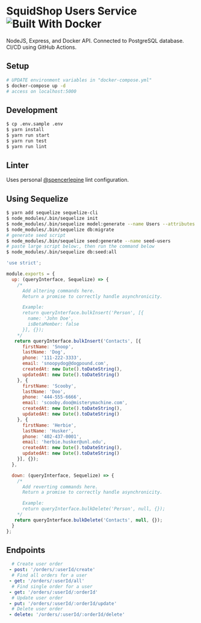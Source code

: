 # SquidShop Users Service ![Built With Docker](https://img.shields.io/badge/Built_With-Docker-informational?style=flat&logo=docker)

NodeJS, Express, and Docker API. Connected to PostgreSQL database. CI/CD using GitHub Actions.

## Setup
```sh
# UPDATE environment variables in "docker-compose.yml"
$ docker-compose up -d
# access on localhost:5000
```

## Development
```sh
$ cp .env.sample .env
$ yarn install
$ yarn run start
$ yarn run test
$ yarn run lint
```

## Linter
Uses personal [@spencerlepine](https://github.com/spencerlepine/lint-config) lint configuration.

## Using Sequelize
```sh
$ yarn add sequelize sequelize-cli
$ node_modules/.bin/sequelize init
$ node_modules/.bin/sequelize model:generate --name Users --attributes firstName:string,lastName:string,address:string,email:string
$ node_modules/.bin/sequelize db:migrate
# generate seed script
$ node_modules/.bin/sequelize seed:generate --name seed-users
# paste large script below:, then run the command below
$ node_modules/.bin/sequelize db:seed:all
```

```js
'use strict';

module.exports = {
  up: (queryInterface, Sequelize) => {
    /*
      Add altering commands here.
      Return a promise to correctly handle asynchronicity.

      Example:
      return queryInterface.bulkInsert('Person', [{
        name: 'John Doe',
        isBetaMember: false
      }], {});
    */
   return queryInterface.bulkInsert('Contacts', [{
      firstName: 'Snoop',
      lastName: 'Dog',
      phone: '111-222-3333',
      email: 'snoopydog@dogpound.com',
      createdAt: new Date().toDateString(),
      updatedAt: new Date().toDateString()
    }, {
      firstName: 'Scooby',
      lastName: 'Doo',
      phone: '444-555-6666',
      email: 'scooby.doo@misterymachine.com',
      createdAt: new Date().toDateString(),
      updatedAt: new Date().toDateString()
    }, {
      firstName: 'Herbie',
      lastName: 'Husker',
      phone: '402-437-0001',
      email: 'herbie.husker@unl.edu',
      createdAt: new Date().toDateString(),
      updatedAt: new Date().toDateString()
    }], {});
  },

  down: (queryInterface, Sequelize) => {
    /*
      Add reverting commands here.
      Return a promise to correctly handle asynchronicity.

      Example:
      return queryInterface.bulkDelete('Person', null, {});
    */
   return queryInterface.bulkDelete('Contacts', null, {});
  }
};
```

## Endpoints
```yml
  # Create user order
 - post: '/orders/:userId/create'
  # Find all orders for a user
 - get: '/orders/:userId/all'
  # Find single order for a user
 - get: '/orders/:userId/:orderId'
  # Update user order
 - put: '/orders/:userId/:orderId/update'
  # Delete user order
 - delete: '/orders/:userId/:orderId/delete'
```